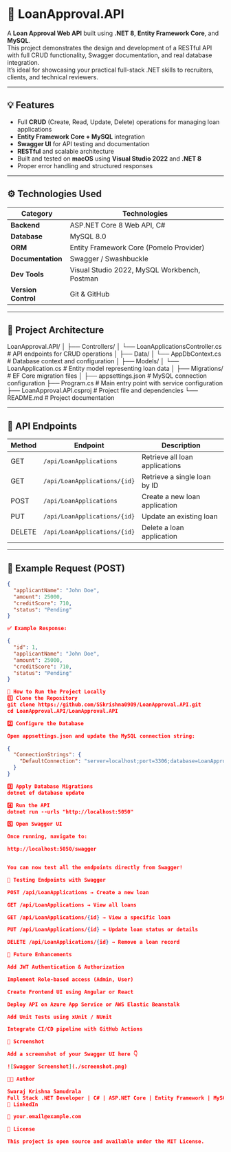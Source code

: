 # 🚀 LoanApproval.API

A **Loan Approval Web API** built using **.NET 8**, **Entity Framework Core**, and **MySQL**.  
This project demonstrates the design and development of a RESTful API with full CRUD functionality, Swagger documentation, and real database integration.  
It’s ideal for showcasing your practical full-stack .NET skills to recruiters, clients, and technical reviewers.

---

## 💡 Features
- Full **CRUD** (Create, Read, Update, Delete) operations for managing loan applications
- **Entity Framework Core + MySQL** integration
- **Swagger UI** for API testing and documentation
- **RESTful** and scalable architecture
- Built and tested on **macOS** using **Visual Studio 2022** and **.NET 8**
- Proper error handling and structured responses

---

## ⚙️ Technologies Used

| Category | Technologies |
|-----------|--------------|
| **Backend** | ASP.NET Core 8 Web API, C# |
| **Database** | MySQL 8.0 |
| **ORM** | Entity Framework Core (Pomelo Provider) |
| **Documentation** | Swagger / Swashbuckle |
| **Dev Tools** | Visual Studio 2022, MySQL Workbench, Postman |
| **Version Control** | Git & GitHub |

---

## 🧱 Project Architecture

LoanApproval.API/
│
├── Controllers/
│ └── LoanApplicationsController.cs # API endpoints for CRUD operations
│
├── Data/
│ └── AppDbContext.cs # Database context and configuration
│
├── Models/
│ └── LoanApplication.cs # Entity model representing loan data
│
├── Migrations/ # EF Core migration files
│
├── appsettings.json # MySQL connection configuration
├── Program.cs # Main entry point with service configuration
├── LoanApproval.API.csproj # Project file and dependencies
└── README.md # Project documentation


---

## 🧠 API Endpoints

| Method | Endpoint | Description |
|--------|-----------|-------------|
| GET | `/api/LoanApplications` | Retrieve all loan applications |
| GET | `/api/LoanApplications/{id}` | Retrieve a single loan by ID |
| POST | `/api/LoanApplications` | Create a new loan application |
| PUT | `/api/LoanApplications/{id}` | Update an existing loan |
| DELETE | `/api/LoanApplications/{id}` | Delete a loan application |

---

## 🧾 Example Request (POST)

```json
{
  "applicantName": "John Doe",
  "amount": 25000,
  "creditScore": 710,
  "status": "Pending"
}

✅ Example Response:

{
  "id": 1,
  "applicantName": "John Doe",
  "amount": 25000,
  "creditScore": 710,
  "status": "Pending"
}

🧩 How to Run the Project Locally
1️⃣ Clone the Repository
git clone https://github.com/SSkrishna0909/LoanApproval.API.git
cd LoanApproval.API/LoanApproval.API

2️⃣ Configure the Database

Open appsettings.json and update the MySQL connection string:

{
  "ConnectionStrings": {
    "DefaultConnection": "server=localhost;port=3306;database=LoanApprovalDB;user=root;password=YourPassword;"
  }
}

3️⃣ Apply Database Migrations
dotnet ef database update

4️⃣ Run the API
dotnet run --urls "http://localhost:5050"

5️⃣ Open Swagger UI

Once running, navigate to:

http://localhost:5050/swagger


You can now test all the endpoints directly from Swagger!

🧰 Testing Endpoints with Swagger

POST /api/LoanApplications → Create a new loan

GET /api/LoanApplications → View all loans

GET /api/LoanApplications/{id} → View a specific loan

PUT /api/LoanApplications/{id} → Update loan status or details

DELETE /api/LoanApplications/{id} → Remove a loan record

🧩 Future Enhancements

Add JWT Authentication & Authorization

Implement Role-based access (Admin, User)

Create Frontend UI using Angular or React

Deploy API on Azure App Service or AWS Elastic Beanstalk

Add Unit Tests using xUnit / NUnit

Integrate CI/CD pipeline with GitHub Actions

📸 Screenshot

Add a screenshot of your Swagger UI here 👇

![Swagger Screenshot](./screenshot.png)

👨‍💻 Author

Swaraj Krishna Samudrala
Full Stack .NET Developer | C# | ASP.NET Core | Entity Framework | MySQL | Azure
🔗 LinkedIn

📧 your.email@example.com

📜 License

This project is open source and available under the MIT License.